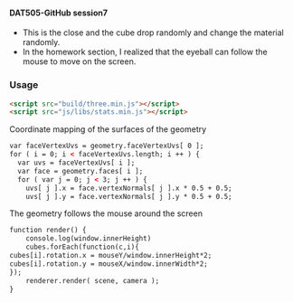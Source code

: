 #### DAT505-GitHub session7 ####

* This is the close and the cube drop randomly and change the material randomly.
* In the homework section, I realized that the eyeball can follow the mouse to move on the screen.

### Usage ###

```html
<script src="build/three.min.js"></script>
<script src="js/libs/stats.min.js"></script>
```

Coordinate mapping of the surfaces of the geometry

```html
var faceVertexUvs = geometry.faceVertexUvs[ 0 ];
for ( i = 0; i < faceVertexUvs.length; i ++ ) {
  var uvs = faceVertexUvs[ i ];
  var face = geometry.faces[ i ];
  for ( var j = 0; j < 3; j ++ ) {
    uvs[ j ].x = face.vertexNormals[ j ].x * 0.5 + 0.5;
    uvs[ j ].y = face.vertexNormals[ j ].y * 0.5 + 0.5;
```

The geometry follows the mouse around the screen

```html
function render() {
	console.log(window.innerHeight)
	cubes.forEach(function(c,i){
cubes[i].rotation.x = mouseY/window.innerHeight*2;
cubes[i].rotation.y = mouseX/window.innerWidth*2;
});
	renderer.render( scene, camera );
}
```
